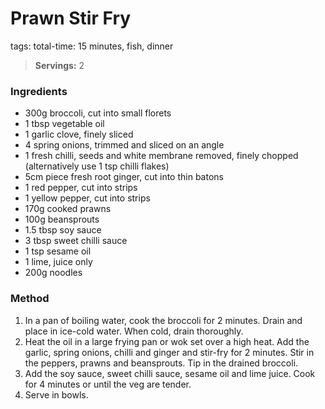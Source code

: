 # Prawn Stir Fry
tags: total-time: 15 minutes, fish, dinner

> **Servings:** 2 

### Ingredients

* 300g broccoli, cut into small florets
* 1 tbsp vegetable oil
* 1 garlic clove, finely sliced
* 4 spring onions, trimmed and sliced on an angle
* 1 fresh chilli, seeds and white membrane removed, finely chopped (alternatively use 1 tsp chilli flakes)
* 5cm piece fresh root ginger, cut into thin batons
* 1 red pepper, cut into strips
* 1 yellow pepper, cut into strips
* 170g cooked prawns
* 100g beansprouts
* 1.5 tbsp soy sauce
* 3 tbsp sweet chilli sauce
* 1 tsp sesame oil
* 1 lime, juice only
* 200g noodles

### Method

1. In a pan of boiling water, cook the broccoli for 2 minutes. Drain and place in ice-cold water. When cold, drain thoroughly.
2. Heat the oil in a large frying pan or wok set over a high heat. Add the garlic, spring onions, chilli and ginger and stir-fry for 2 minutes. Stir in the peppers, prawns and beansprouts. Tip in the drained broccoli.
3. Add the soy sauce, sweet chilli sauce, sesame oil and lime juice. Cook for 4 minutes or until the veg are tender.
4. Serve in bowls.
